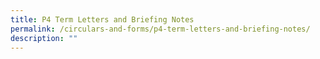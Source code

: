 ```yaml
---
title: P4 Term Letters and Briefing Notes
permalink: /circulars-and-forms/p4-term-letters-and-briefing-notes/
description: ""
---
```

